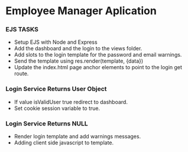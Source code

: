 # Employee Manager Aplication

### EJS TASKS
- Setup EJS with Node and Express
- Add the dashboard and the login to the views folder.
- Add slots to the login template for the password and email warnings.
- Send the template using res.render(template, {data})
- Update the index.html page anchor elements to point to the login get route.

### Login Service Returns User Object
- If value isValidUser true redirect to dashboard.
- Set cookie session variable to true.

### Login Service Returns NULL
- Render login template and add warnings messages.
- Adding client side javascript to template.
